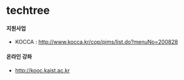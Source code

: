 # techtree

#### 지원사업
- KOCCA : http://www.kocca.kr/cop/pims/list.do?menuNo=200828

#### 온라인 강좌
- http://kooc.kaist.ac.kr
